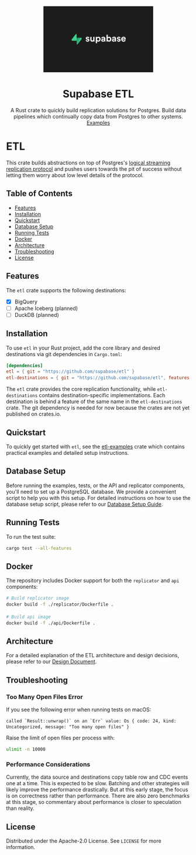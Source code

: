 <br />
<p align="center">
  <a href="https://supabase.io">
        <picture>
      <source media="(prefers-color-scheme: dark)" srcset="https://raw.githubusercontent.com/supabase/supabase/master/packages/common/assets/images/supabase-logo-wordmark--dark.svg">
      <source media="(prefers-color-scheme: light)" srcset="https://raw.githubusercontent.com/supabase/supabase/master/packages/common/assets/images/supabase-logo-wordmark--light.svg">
      <img alt="Supabase Logo" width="300" src="https://raw.githubusercontent.com/supabase/supabase/master/packages/common/assets/images/logo-preview.jpg">
    </picture>
  </a>

  <h1 align="center">Supabase ETL</h1>

  <p align="center">
    A Rust crate to quickly build replication solutions for Postgres. Build data pipelines which continually copy data from Postgres to other systems.
    <br />
    <a href="https://github.com/supabase/etl/tree/main/etl-examples">Examples</a>
  </p>
</p>

# ETL

This crate builds abstractions on top of Postgres's [logical streaming replication protocol](https://www.postgresql.org/docs/current/protocol-logical-replication.html) and pushes users towards the pit of success without letting them worry about low level details of the protocol.

## Table of Contents

- [Features](#features)
- [Installation](#installation)
- [Quickstart](#quickstart)
- [Database Setup](#database-setup)
- [Running Tests](#running-tests)
- [Docker](#docker)
- [Architecture](#architecture)
- [Troubleshooting](#troubleshooting)
- [License](#license)

## Features

The `etl` crate supports the following destinations:

- [x] BigQuery
- [ ] Apache Iceberg (planned)
- [ ] DuckDB (planned)

## Installation

To use `etl` in your Rust project, add the core library and desired destinations via git dependencies in `Cargo.toml`:

```toml
[dependencies]
etl = { git = "https://github.com/supabase/etl" }
etl-destinations = { git = "https://github.com/supabase/etl", features = ["bigquery"] }
```

The `etl` crate provides the core replication functionality, while `etl-destinations` contains destination-specific implementations. Each destination is behind a feature of the same name in the `etl-destinations` crate. The git dependency is needed for now because the crates are not yet published on crates.io.

## Quickstart

To quickly get started with `etl`, see the [etl-examples](etl-examples/README.md) crate which contains practical examples and detailed setup instructions.

## Database Setup

Before running the examples, tests, or the API and replicator components, you'll need to set up a PostgreSQL database.
We provide a convenient script to help you with this setup. For detailed instructions on how to use the database setup script, please refer to our [Database Setup Guide](docs/guides/database-setup.md).

## Running Tests

To run the test suite:

```bash
cargo test --all-features
```

## Docker

The repository includes Docker support for both the `replicator` and `api` components:

```bash
# Build replicator image
docker build -f ./replicator/Dockerfile .

# Build api image
docker build -f ./api/Dockerfile .
```

## Architecture

For a detailed explanation of the ETL architecture and design decisions, please refer to our [Design Document](docs/design/etl-crate-design.md).

## Troubleshooting

### Too Many Open Files Error

If you see the following error when running tests on macOS:

```
called `Result::unwrap()` on an `Err` value: Os { code: 24, kind: Uncategorized, message: "Too many open files" }
```

Raise the limit of open files per process with:

```bash
ulimit -n 10000
```

### Performance Considerations

Currently, the data source and destinations copy table row and CDC events one at a time. This is expected to be slow. Batching and other strategies will likely improve the performance drastically. But at this early stage, the focus is on correctness rather than performance. There are also zero benchmarks at this stage, so commentary about performance is closer to speculation than reality.

## License

Distributed under the Apache-2.0 License. See `LICENSE` for more information.
